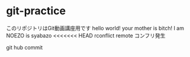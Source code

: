 # git-practice
このリポジトリはGit動画講座用です
hello world! your mother is bitch!
I am NOEZO is syabazo
<<<<<<< HEAD
rconflict remote  コンフリ発生

git hub commit
